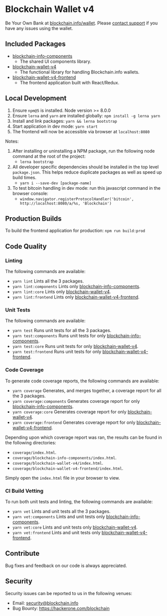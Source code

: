 # Blockchain Wallet v4
Be Your Own Bank at [blockchain.info/wallet](https://blockchain.info/wallet). 
Please [contact support](https://support.blockchain.com) if you have any issues using the wallet.


## Included Packages
* [blockchain-info-components](./packages/blockchain-info-components)
    - The shared UI components library.
* [blockchain-wallet-v4](./packages/blockchain-wallet-v4)
    - The functional library for handling Blockchain.info wallets.
* [blockchain-wallet-v4-frontend](./packages/blockchain-wallet-v4-frontend)
    - The frontend application built with React/Redux.


## Local Development
1. Ensure `npm@5` is installed. Node version >= 8.0.0
2. Ensure `lerna` and `yarn` are installed globally: `npm install -g lerna yarn`
3. Install and link packages: `yarn && lerna bootstrap`
4. Start application in dev mode: `yarn start`
5. The frontend will now be accessible via browser at `localhost:8080`

Notes:
1. After installing or uninstalling a NPM package, run the following node command at the root of the project:
   * `lerna bootstrap`
2. All developer specific dependencies should be installed in the top level `package.json`. This helps reduce duplicate 
    packages as well as speed up build times.
   * `yarn i --save-dev [package-name]`
3. To test bitcoin handling in dev mode: run this javascript command in the browser console:
   * `window.navigator.registerProtocolHandler('bitcoin', http://localhost:8080/a/%s, 'Blockchain')`
   
   
## Production Builds
To build the frontend application for production: `npm run build:prod`


## Code Quality
### Linting
The following commands are available:
 * `yarn lint` Lints all the 3 packages.
 * `yarn lint:components` Lints only [blockchain-info-components](./packages/blockchain-info-components).
 * `yarn lint:core` Lints only [blockchain-wallet-v4](./packages/blockchain-wallet-v4).
 * `yarn lint:frontend` Lints only [blockchain-wallet-v4-frontend](./packages/blockchain-wallet-v4-frontend).

### Unit Tests
The following commands are available:
 * `yarn test` Runs unit tests for all the 3 packages.
 * `yarn test:components` Runs unit tests for only [blockchain-info-components](./packages/blockchain-info-components).
 * `yarn test:core` Runs unit tests for only [blockchain-wallet-v4](./packages/blockchain-wallet-v4).
 * `yarn test:frontend` Runs unit tests for only [blockchain-wallet-v4-frontend](./packages/blockchain-wallet-v4-frontend).

### Code Coverage
To generate code coverage reports, the following commands are available:
 * `yarn coverage` Generates, and merges together, a coverage report for all the 3 packages. 
 * `yarn coverage:components` Generates coverage report for only [blockchain-info-components](./packages/blockchain-info-components).
 * `yarn coverage:core` Generates coverage report for only [blockchain-wallet-v4](./packages/blockchain-wallet-v4).
 * `yarn coverage:frontend` Generates coverage report for only [blockchain-wallet-v4-frontend](./packages/blockchain-wallet-v4-frontend).

Depending upon which coverage report was ran, the results can be found in the following directories:
 * `coverage/index.html`.
 * `coverage/blockchain-info-components/index.html`.
 * `coverage/blockchain-wallet-v4/index.html`.
 * `coverage/blockchain-wallet-v4-frontend/index.html`.

Simply open the `index.html` file in your browser to view.

### CI Build Vetting
To run both unit tests and linting, the following commands are available:
 * `yarn vet` Lints and unit tests all the 3 packages. 
 * `yarn vet:components` Lints and unit tests only [blockchain-info-components](./packages/blockchain-info-components).
 * `yarn vet:core` Lints and unit tests only [blockchain-wallet-v4](./packages/blockchain-wallet-v4).
 * `yarn vet:frontend` Lints and unit tests only [blockchain-wallet-v4-frontend](./packages/blockchain-wallet-v4-frontend).

## Contribute
Bug fixes and feedback on our code is always appreciated.


## Security
Security issues can be reported to us in the following venues:

* Email: security@blockchain.info
* Bug Bounty: https://hackerone.com/blockchain
